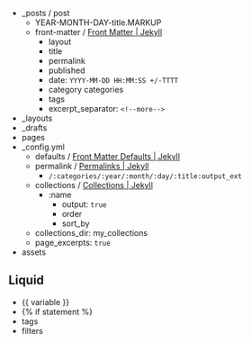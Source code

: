 - _posts / post
  - YEAR-MONTH-DAY-title.MARKUP
  - front-matter / [Front Matter | Jekyll](https://jekyllrb.com/docs/front-matter/)
    - layout
    - title
    - permalink
    - published
    - date: `YYYY-MM-DD HH:MM:SS +/-TTTT`
    - category categories
    - tags
    - excerpt_separator: `<!--more-->`
- _layouts
- _drafts
- pages
- _config.yml
  - defaults / [Front Matter Defaults | Jekyll](https://jekyllrb.com/docs/configuration/front-matter-defaults/)
  - permalink / [Permalinks | Jekyll](https://jekyllrb.com/docs/permalinks/)
    - `/:categories/:year/:month/:day/:title:output_ext`
  - collections / [Collections | Jekyll](https://jekyllrb.com/docs/collections/)
    - :name
      - output: `true`
      - order
      - sort_by 
  - collections_dir: my_collections
  - page_excerpts: `true`
- assets

## Liquid
- {{ variable }}
- {% if statement %}
- tags
- filters
